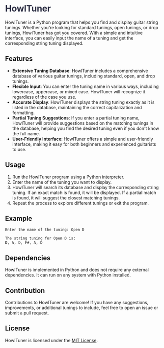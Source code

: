 # <span style="color:#2B2D42">HowlTuner</span>

HowlTuner is a Python program that helps you find and display guitar string tunings. Whether you're looking for standard tunings, open tunings, or drop tunings, HowlTuner has got you covered. With a simple and intuitive interface, you can easily input the name of a tuning and get the corresponding string tuning displayed.

## Features

- **Extensive Tuning Database**: HowlTuner includes a comprehensive database of various guitar tunings, including standard, open, and drop tunings.
- **Flexible Input**: You can enter the tuning name in various ways, including lowercase, uppercase, or mixed case. HowlTuner will recognize it regardless of the case you use.
- **Accurate Display**: HowlTuner displays the string tuning exactly as it is listed in the database, maintaining the correct capitalization and formatting.
- **Partial Tuning Suggestions**: If you enter a partial tuning name, HowlTuner will provide suggestions based on the matching tunings in the database, helping you find the desired tuning even if you don't know the full name.
- **User-Friendly Interface**: HowlTuner offers a simple and user-friendly interface, making it easy for both beginners and experienced guitarists to use.

## Usage

1. Run the HowlTuner program using a Python interpreter.
2. Enter the name of the tuning you want to display.
3. HowlTuner will search its database and display the corresponding string tuning. If an exact match is found, it will be displayed. If a partial match is found, it will suggest the closest matching tunings.
4. Repeat the process to explore different tunings or exit the program.

## Example

```
Enter the name of the tuning: Open D

The string tuning for Open D is:
D, A, D, F#, A, D
```

## Dependencies

HowlTuner is implemented in Python and does not require any external dependencies. It can run on any system with Python installed.

## Contribution

Contributions to HowlTuner are welcome! If you have any suggestions, improvements, or additional tunings to include, feel free to open an issue or submit a pull request.

## License

HowlTuner is licensed under the [MIT License](LICENSE).
